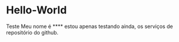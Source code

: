 # Hello-World
Teste
 Meu nome é **** estou apenas testando ainda, os serviços de repositório do github.
